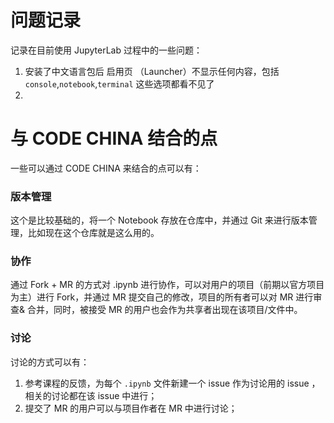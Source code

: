 # 问题记录

记录在目前使用 JupyterLab 过程中的一些问题：

1. 安装了中文语言包后 启用页 （Launcher）不显示任何内容，包括`console`,`notebook`,`terminal` 这些选项都看不见了
2. 



# 与 CODE CHINA 结合的点

一些可以通过 CODE CHINA 来结合的点可以有：

### 版本管理

这个是比较基础的，将一个 Notebook 存放在仓库中，并通过 Git 来进行版本管理，比如现在这个仓库就是这么用的。


### 协作

通过 Fork + MR 的方式对 .ipynb 进行协作，可以对用户的项目（前期以官方项目为主）进行 Fork，并通过 MR 提交自己的修改，项目的所有者可以对 MR 进行审查& 合并，同时，被接受 MR 的用户也会作为共享者出现在该项目/文件中。

### 讨论

讨论的方式可以有：

1. 参考课程的反馈，为每个 `.ipynb` 文件新建一个 issue 作为讨论用的 issue ，相关的讨论都在该 issue 中进行；
2. 提交了 MR 的用户可以与项目作者在 MR 中进行讨论；
